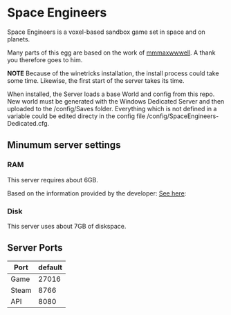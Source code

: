 # Space Engineers
Space Engineers is a voxel-based sandbox game set in space and on planets. 

Many parts of this egg are based on the work of [mmmaxwwwell](https://github.com/mmmaxwwwell/space-engineers-dedicated-docker-linux). A thank you therefore goes to him.

**NOTE**
Because of the winetricks installation, the install process could take some time. Likewise, the first start of the server takes its time.

When installed, the Server loads a base World and config from this repo. New world must be generated with the Windows Dedicated Server and then uploaded to the /config/Saves folder.
Everything which is not defined in a variable could be edited directy in the config file /config/SpaceEngineers-Dedicated.cfg.

## Minumum server settings
### RAM
This server requires about 6GB.

Based on the information provided by the developer: [See here](https://www.spaceengineersgame.com/dedicated-servers/):

### Disk
This server uses about 7GB of diskspace.

## Server Ports

| Port  | default |
|-------|---------|
| Game  | 27016   |
| Steam | 8766    |
| API   | 8080    |